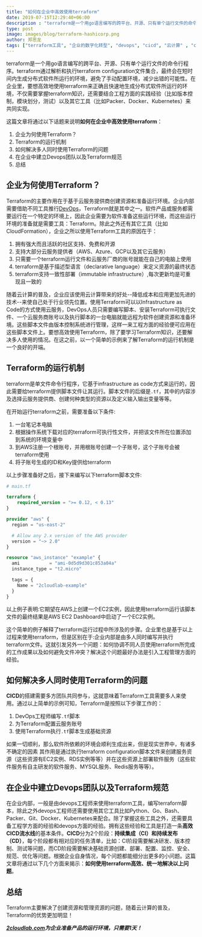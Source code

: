 ```yaml
---
title: "如何在企业中高效使用terraform"
date: 2019-07-15T12:29:40+06:00
description : "terraform是一个用go语言编写的跨平台、开源、只有单个运行文件的命令行程序。terraform通过解析和执行terraform configuration文件集合，最终会在短时间内生成分布式软件所运行的环境，避免了手动配置环境，减少出错的可能性。在企业里，要想高效地使用terraform来正确且快速地生成分布式软件所运行的环境，不仅需要掌握terraform知识，还需要结合工程方面的实践经验以及其它工具来共同实现。"
type: post
image: images/blog/terraform-hashicorp.png
author: 郑思龙
tags: ["terraform工具", "企业的数字化转型", "devops", "cicd", "云计算" , "cloudcomputing"]
---
```


terraform是一个用go语言编写的跨平台、开源、只有单个运行文件的命令行程序。terraform通过解析和执行terraform configuration文件集合，最终会在短时间内生成分布式软件所运行的环境，避免了手动配置环境，减少出错的可能性。在企业里，要想高效地使用terraform来正确且快速地生成分布式软件所运行的环境，不仅需要掌握terraform知识，还需要结合工程方面的实践经验（比如版本控制，模块划分，测试）以及其它工具（比如Packer、Docker、Kubernetes）来共同实现。

这篇文章将通过以下话题来说明**如何在企业中高效使用terraform**：

1. 企业为何使用Terraform？
2. Terraform的运行机制
3. 如何解决多人同时使用Terraform的问题
4. 在企业中建立Devops团队以及Terraform规范
5. 总结

## 企业为何使用Terraform？

Terraform的主要作用在于基于云服务提供商创建资源和准备运行环境。企业内部需要借助不同工具推行[DevOps](https://2cloudlab.com/blog/devops-cicd-infrastructure-as-code/)，Terraform就是其中之一。软件产品或服务都需要运行在一个特定的环境上，因此企业需要为软件准备这些运行环境，而这些运行环境的准备就是需要工具：Terraform。除此之外还有其它工具（比如CloudFormation），企业之所以使用Terraform工具的原因在于：

1. 拥有强大而且活跃的社区支持、免费和开源
2. 支持大部分云服务提供者（AWS、Azure、GCP以及其它云服务）
3. 只需要一个terraform运行文件和云服务厂商的账号就能在自己的电脑上使用
4. terraform是基于描述型语言（declarative language）来定义资源的最终状态
5. terraform支持一致性部署（immutable infrastructure）,每次更新均是可重现且一致的

随着云计算的普及，企业应该使用云计算带来的好处--降低成本和应用更加先进的技术--来使自己处于行业领先位置。使用Terraform可以以Infrastructure as Code的方式使用云服务，DevOps人员只需要编写脚本、安装Terraform可执行文件、一个云服务商账号以及执行脚本的一台电脑就能远程为软件创建资源和准备环境。这些脚本文件由版本控制系统进行管理，这样一来工程方面的经验便可应用在这些脚本文件上。要想高效使用Terraform，除了要学习Terraform知识，还要解决多人使用的情况。在这之前，以一个简单的示例来了解Terraform的运行机制是一个良好的开端。

## Terraform的运行机制

terraform是单文件命令行程序，它基于infrastructure as code方式来运行的，因此需要给terraform提供脚本文件让其运行。脚本文件的后缀是`.tf`，其中的内容涉及选择云服务提供商、创建何种类型的资源以及定义输入输出变量等等。

在开始运行terraform之前，需要准备以下条件:

1. 一台笔记本电脑
2. 根据操作系统下载对应的terraform可执行性文件，并把该文件所在位置添加到系统的环境变量中
3. 到AWS注册一个根账号，并用根账号创建一个子账号，这个子账号会被terraform使用
4. 将子账号生成的ID和Key提供给terraform

以上步骤准备好之后，接下来编写以下terraform脚本文件:

```terraform
# main.tf

terraform {
    required_version = ">= 0.12, < 0.13"
}

provider "aws" {
  region = "us-east-2"

  # Allow any 2.x version of the AWS provider
  version = "~> 2.0"
}

resource "aws_instance" "example" {
  ami           = "ami-0d5d9d301c853a04a"
  instance_type = "t2.micro"

  tags = {
    Name = "2cloudlab-example"
  }
}
```

以上例子表明:它期望在AWS上创建一个EC2实例，因此使用terraform运行该脚本文件的最终结果是AWS EC2 Dashboard中启动了一个EC2实例。

这个简单的例子解释了terraform运行过程中所涉及的步骤。企业里也是基于以上过程来使用terraform，但是区别在于:企业内部是由多人同时编写并执行terraform文件。这就引发另外一个问题：如何协调不同人员使用terraform所完成的工作成果以及如何避免文件冲突？解决这个问题最好办法是引入工程管理方面的经验。

## 如何解决多人同时使用Terraform的问题

**CICD**的搭建需要多方团队共同参与，这就意味着Terraform工具需要多人来使用。通过以上简单的示例可知，Terraform是按照以下步骤工作的：

1. DevOps工程师编写`.tf`脚本
2. 为Terraform配置云服务账号
3. 使用Terraform执行`.tf`脚本生成基础资源

如果一切顺利，那么软件所依赖的环境会顺利生成出来，但是现实世界中，有诸多不确定的因素
其作用是通过执行terraform configuration脚本文件来创建服务资源（这些资源有EC2实例、RDS实例等等）并在这些资源上部署软件服务（这些软件服务有自主研发的软件服务、MYSQL服务、Redis服务等等）。

## 在企业中建立Devops团队以及Terraform规范

在企业内部，一般是由devops工程师来使用terraform工具，编写terraform脚本，除此之外devops工程师还需要使用其它工具比如Python、Go、Bash、Packer、Git、Docker、Kubernetes来配合。除了掌握这些工具之外，还需要具备工程学方面的经验和devops方面的经验。拥有这些经验和工具是打造一条**高效CICD流水线**的基本条件。**CICD**分为2个阶段：**持续集成（CI）和持续发布（CD）**，每个阶段都有相对应的任务清单，比如：CI阶段需要解决研发、版本控制、测试等问题，而CD阶段需要解决基础资源创建、部署、配置、监控、安全、规范、优化等问题。根据企业自身情况，每个问题都能细分出更多的小问题。这篇文章将通过以下几个方面来揭示：**如何使用terraform高效、统一地解决以上问题**。

## 总结

Terraform主要解决了创建资源和管理资源的问题，随着云计算的普及，Terraform的优势更加明显！

___[2cloudlab.com](https://2cloudlab.com/)为企业准备产品的运行环境，只需要1天！___